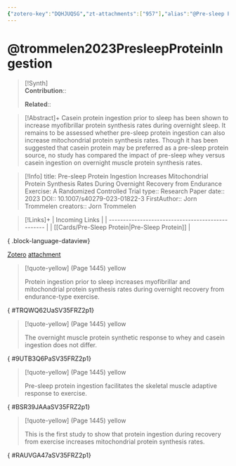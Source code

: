 ```yaml
---
{"zotero-key":"DQHJUQSG","zt-attachments":["957"],"alias":"@Pre-sleep Protein Ingestion Increases Mitochondrial Protein Synthesis Rates During Overnight Recovery from Endurance Exercise, @Pre-sleep Protein Ingestion Increases Mitochondrial Protein Synthesis Rates During Overnight Recovery from Endurance Exercise: A Randomized Controlled Trial","keywords":["performance","recovery","sleep","protein"],"FirstAuthor":"[[ Jorn Trommelen]]","tags":["source/researchpaper"],"dg-publish":true,"permalink":"/sources/research-papers/trommelen2023-presleep-protein-ingestion/","dgPassFrontmatter":true}
---
```


# @trommelen2023PresleepProteinIngestion

>[!Synth]  
>**Contribution**::  
>  
>**Related**:: 
>  

> [!Abstract]+
> Casein protein ingestion prior to sleep has been shown to increase myofibrillar protein synthesis rates during overnight sleep. It remains to be assessed whether pre-sleep protein ingestion can also increase mitochondrial protein synthesis rates. Though it has been suggested that casein protein may be preferred as a pre-sleep protein source, no study has compared the impact of pre-sleep whey versus casein ingestion on overnight muscle protein synthesis rates.

> [!Info]
> title: Pre-sleep Protein Ingestion Increases Mitochondrial Protein Synthesis Rates During Overnight Recovery from Endurance Exercise: A Randomized Controlled Trial
> type:: Research Paper 
> date:: 2023
> DOI:: 10.1007/s40279-023-01822-3
> FirstAuthor:: Jorn Trommelen
> creators:: Jorn Trommelen

> [!Links]+
>  | Incoming Links                                    |
> | ------------------------------------------------- |
> | [[Cards/Pre-Sleep Protein\|Pre-Sleep Protein]] |
> 
{ .block-language-dataview}


[Zotero](zotero://select/library/items/DQHJUQSG) [attachment](file:///Users/nathanmaxwell/Zotero/storage/SV35FRZ2/trommelen2023-PresleepProteinIngestion.pdf)

> [!quote-yellow] (Page 1445) yellow
> 
> Protein ingestion prior to sleep increases myofibrillar and mitochondrial protein synthesis rates during overnight recovery from endurance-type exercise.
>
{ #TRQWQ62UaSV35FRZ2p1}


> [!quote-yellow] (Page 1445) yellow
> 
> The overnight muscle protein synthetic response to whey and casein ingestion does not differ.
>
{ #9UTB3Q6PaSV35FRZ2p1}


> [!quote-yellow] (Page 1445) yellow
> 
> Pre-sleep protein ingestion facilitates the skeletal muscle adaptive response to exercise.
>
{ #BSR39JAAaSV35FRZ2p1}


> [!quote-yellow] (Page 1445) yellow
> 
> This is the first study to show that protein ingestion during recovery from exercise increases mitochondrial protein synthesis rates.
>
{ #RAUVGA47aSV35FRZ2p1}

